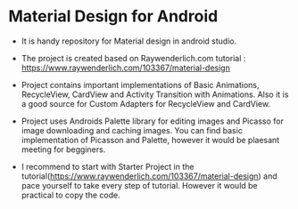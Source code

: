 # Material Design for Android

- It is handy repository for Material design in android studio.

- The project is created based on Raywenderlich.com tutorial : https://www.raywenderlich.com/103367/material-design

- Project contains important implementations of Basic Animations, RecycleView, CardView and Activity Transition with Animations. Also it is a good source for Custom Adapters for RecycleView and CardView. 

- Project uses Androids Palette library for editing images and Picasso for image downloading and caching images. You can find basic implementation of Picasson and Palette, however it would be plaesant meeting for begginers.

- I recommend to start with Starter Project in the tutorial(https://www.raywenderlich.com/103367/material-design) and pace yourself to take every step of tutorial. However it would be practical to copy the code.

